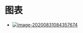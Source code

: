 # 图表

- [![image-20200831084357674](https://gitee.com/zr001/writeimges/raw/master/images/image-20200831084357674.png)](http://www.rapidbbs.cn/forum-8-1.html)
